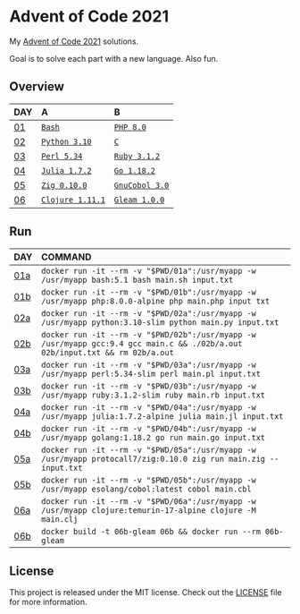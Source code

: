 # Advent of Code 2021

My [Advent of Code 2021][aoc-2021] solutions.

Goal is to solve each part with a new language.
Also fun.

## Overview

| DAY                                       | A                                  | B                                          |
| :---------------------------------------- | :--------------------------------- | :----------------------------------------- |
| [01](https://adventofcode.com/2021/day/1) | [`Bash`](./01a/main.sh)            | [`PHP 8.0`](./01b/main.php)                |
| [02](https://adventofcode.com/2021/day/2) | [`Python 3.10`](./02a/main.py)     | [`C`](./02b/main.c)                        |
| [03](https://adventofcode.com/2021/day/3) | [`Perl 5.34`](./03a/main.pl)       | [`Ruby 3.1.2`](./03b/main.rb)              |
| [04](https://adventofcode.com/2021/day/4) | [`Julia 1.7.2`](./04a/main.jl)     | [`Go 1.18.2`](./04b/main.go)               |
| [05](https://adventofcode.com/2021/day/5) | [`Zig 0.10.0`](./05a/main.zig)     | [`GnuCobol 3.0`](./05b/main.cbl)           |
| [06](https://adventofcode.com/2021/day/6) | [`Clojure 1.11.1`](./06a/main.clj) | [`Gleam 1.0.0`](./06b/main/src/main.gleam) |

## Run

| DAY                                              | COMMAND                                                                                                                      |
| :----------------------------------------------- | :--------------------------------------------------------------------------------------------------------------------------- |
| [01a](https://adventofcode.com/2021/day/1)       | `docker run -it --rm -v "$PWD/01a":/usr/myapp -w /usr/myapp bash:5.1 bash main.sh input.txt`                                 |
| [01b](https://adventofcode.com/2021/day/1#part2) | `docker run -it --rm -v "$PWD/01b":/usr/myapp -w /usr/myapp php:8.0.0-alpine php main.php input txt`                         |
| [02a](https://adventofcode.com/2021/day/2)       | `docker run -it --rm -v "$PWD/02a":/usr/myapp -w /usr/myapp python:3.10-slim python main.py input.txt`                       |
| [02b](https://adventofcode.com/2021/day/2#part2) | `docker run -it --rm -v "$PWD/02b":/usr/myapp -w /usr/myapp gcc:9.4 gcc main.c && ./02b/a.out 02b/input.txt && rm 02b/a.out` |
| [03a](https://adventofcode.com/2021/day/3)       | `docker run -it --rm -v "$PWD/03a":/usr/myapp -w /usr/myapp perl:5.34-slim perl main.pl input.txt`                           |
| [03b](https://adventofcode.com/2021/day/3#part2) | `docker run -it --rm -v "$PWD/03b":/usr/myapp -w /usr/myapp ruby:3.1.2-slim ruby main.rb input.txt`                          |
| [04a](https://adventofcode.com/2021/day/4)       | `docker run -it --rm -v "$PWD/04a":/usr/myapp -w /usr/myapp julia:1.7.2-alpine julia main.jl input.txt`                      |
| [04b](https://adventofcode.com/2021/day/4#part2) | `docker run -it --rm -v "$PWD/04b":/usr/myapp -w /usr/myapp golang:1.18.2 go run main.go input.txt`                          |
| [05a](https://adventofcode.com/2021/day/5)       | `docker run -it --rm -v "$PWD/05a":/usr/myapp -w /usr/myapp protocall7/zig:0.10.0 zig run main.zig -- input.txt`             |
| [05b](https://adventofcode.com/2021/day/5#part2) | `docker run -it --rm -v "$PWD/05b":/usr/myapp -w /usr/myapp esolang/cobol:latest cobol main.cbl`                             |
| [06a](https://adventofcode.com/2021/day/6)       | `docker run -it --rm -v "$PWD/06a":/usr/myapp -w /usr/myapp clojure:temurin-17-alpine clojure -M main.clj`                   |
| [06b](https://adventofcode.com/2021/day/6#part2) | `docker build -t 06b-gleam 06b && docker run --rm 06b-gleam`                                                                 |

## License

This project is released under the MIT license.
Check out the [LICENSE](LICENSE) file for more information.

[aoc-2021]: https://adventofcode.com/2021

